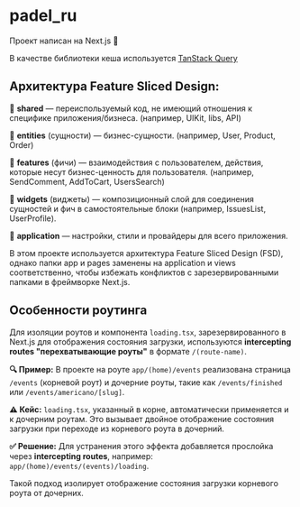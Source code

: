 # padel_ru

Проект написан на Next.js 🚀

В качестве библиотеки кеша используется [TanStack Query](https://tanstack.com/query/)

## Архитектура Feature Sliced Design:

📁 **shared** — переиспользуемый код, не имеющий отношения к специфике приложения/бизнеса. (например, UIKit, libs, API)

📁 **entities** (сущности) — бизнес-сущности. (например, User, Product, Order)

📁 **features** (фичи) — взаимодействия с пользователем, действия, которые несут бизнес-ценность для пользователя. (например, SendComment, AddToCart, UsersSearch)

📁 **widgets** (виджеты) — композиционный слой для соединения сущностей и фич в самостоятельные блоки (например, IssuesList, UserProfile).

📁 **application** — настройки, стили и провайдеры для всего приложения.

В этом проекте используется архитектура Feature Sliced Design (FSD), однако папки app и pages заменены на application и views соответственно, чтобы избежать конфликтов с зарезервированными папками в фреймворке Next.js.

## Особенности роутинга

Для изоляции роутов и компонента `loading.tsx`, зарезервированного в Next.js для отображения состояния загрузки, используются **intercepting routes "перехватывающие роуты"** в формате `/(route-name)`.

**🔍 Пример:**
В проекте на роуте `app/(home)/events` реализована страница `/events` (корневой роут) и дочерние роуты, такие как `/events/finished` или `/events/americano/[slug]`.

**⚠️ Кейс:**
`loading.tsx`, указанный в корне, автоматически применяется и к дочерним роутам. Это вызывает двойное отображение состояния загрузки при переходе из корневого роута в дочерний.

**✅ Решение:**
Для устранения этого эффекта добавляется прослойка через **intercepting routes**, например:  
`app/(home)/events/(events)/loading`.

Такой подход изолирует отображение состояния загрузки корневого роута от дочерних.
